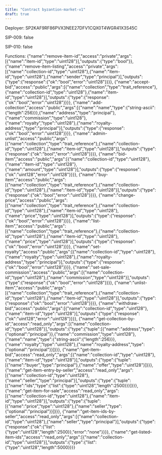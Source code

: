 ```yaml
---
title: "Contract byzantion-market-v1"
draft: true
---
```

Deployer: SP2KAF9RF86PVX3NEE27DFV1CQX0T4WGR41X3S45C

SIP-009: false

SIP-010: false

Functions:
{"name":"remove-item-id","access":"private","args":[{"name":"item-id","type":"uint128"}],"outputs":{"type":"bool"}}, {"name":"remove-item-listing","access":"private","args":[{"name":"collection-id","type":"uint128"},{"name":"item-id","type":"uint128"},{"name":"sender","type":"principal"}],"outputs":{"type":{"response":{"ok":"bool","error":"uint128"}}}}, {"name":"accept-bid","access":"public","args":[{"name":"collection","type":"trait_reference"},{"name":"collection-id","type":"uint128"},{"name":"item-id","type":"uint128"}],"outputs":{"type":{"response":{"ok":"bool","error":"uint128"}}}}, {"name":"add-collection","access":"public","args":[{"name":"name","type":{"string-ascii":{"length":256}}},{"name":"address","type":"principal"},{"name":"commission","type":"uint128"},{"name":"royalty","type":"uint128"},{"name":"royalty-address","type":"principal"}],"outputs":{"type":{"response":{"ok":"bool","error":"uint128"}}}}, {"name":"admin-unlist","access":"public","args":[{"name":"collection","type":"trait_reference"},{"name":"collection-id","type":"uint128"},{"name":"item-id","type":"uint128"}],"outputs":{"type":{"response":{"ok":"bool","error":"uint128"}}}}, {"name":"bid-item","access":"public","args":[{"name":"collection-id","type":"uint128"},{"name":"item-id","type":"uint128"},{"name":"amount","type":"uint128"}],"outputs":{"type":{"response":{"ok":"uint128","error":"uint128"}}}}, {"name":"buy-item","access":"public","args":[{"name":"collection","type":"trait_reference"},{"name":"collection-id","type":"uint128"},{"name":"item-id","type":"uint128"}],"outputs":{"type":{"response":{"ok":"bool","error":"uint128"}}}}, {"name":"change-price","access":"public","args":[{"name":"collection","type":"trait_reference"},{"name":"collection-id","type":"uint128"},{"name":"item-id","type":"uint128"},{"name":"price","type":"uint128"}],"outputs":{"type":{"response":{"ok":"bool","error":"uint128"}}}}, {"name":"list-item","access":"public","args":[{"name":"collection","type":"trait_reference"},{"name":"collection-id","type":"uint128"},{"name":"item-id","type":"uint128"},{"name":"price","type":"uint128"}],"outputs":{"type":{"response":{"ok":"bool","error":"uint128"}}}}, {"name":"set-royalty","access":"public","args":[{"name":"collection-id","type":"uint128"},{"name":"royalty","type":"uint128"},{"name":"royalty-address","type":"principal"}],"outputs":{"type":{"response":{"ok":"bool","error":"uint128"}}}}, {"name":"set-sale-commission","access":"public","args":[{"name":"collection-id","type":"uint128"},{"name":"commission","type":"uint128"}],"outputs":{"type":{"response":{"ok":"bool","error":"uint128"}}}}, {"name":"unlist-item","access":"public","args":[{"name":"collection","type":"trait_reference"},{"name":"collection-id","type":"uint128"},{"name":"item-id","type":"uint128"}],"outputs":{"type":{"response":{"ok":"bool","error":"uint128"}}}}, {"name":"withdraw-bid","access":"public","args":[{"name":"collection-id","type":"uint128"},{"name":"item-id","type":"uint128"}],"outputs":{"type":{"response":{"ok":"uint128","error":"uint128"}}}}, {"name":"get-collection-by-id","access":"read_only","args":[{"name":"collection-id","type":"uint128"}],"outputs":{"type":{"tuple":[{"name":"address","type":{"optional":"principal"}},{"name":"commission","type":"uint128"},{"name":"name","type":{"string-ascii":{"length":256}}},{"name":"royalty","type":"uint128"},{"name":"royalty-address","type":{"optional":"principal"}}]}}}, {"name":"get-item-bid","access":"read_only","args":[{"name":"collection-id","type":"uint128"},{"name":"item-id","type":"uint128"}],"outputs":{"type":{"tuple":[{"name":"buyer","type":"principal"},{"name":"offer","type":"uint128"}]}}}, {"name":"get-item-entry-by-seller","access":"read_only","args":[{"name":"collection-id","type":"uint128"},{"name":"seller","type":"principal"}],"outputs":{"type":{"tuple":[{"name":"ids","type":{"list":{"type":"uint128","length":2500}}}]}}}, {"name":"get-item-for-sale","access":"read_only","args":[{"name":"collection-id","type":"uint128"},{"name":"item-id","type":"uint128"}],"outputs":{"type":{"tuple":[{"name":"price","type":"uint128"},{"name":"seller","type":{"optional":"principal"}}]}}}, {"name":"get-item-ids-by-seller","access":"read_only","args":[{"name":"collection-id","type":"uint128"},{"name":"seller","type":"principal"}],"outputs":{"type":{"response":{"ok":{"list":{"type":"uint128","length":2500}},"error":"none"}}}}, {"name":"get-listed-item-ids","access":"read_only","args":[{"name":"collection-id","type":"uint128"}],"outputs":{"type":{"list":{"type":"uint128","length":5000}}}}

